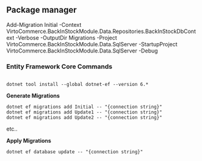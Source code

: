 
## Package manager
Add-Migration Initial -Context VirtoCommerce.BackInStockModule.Data.Repositories.BackInStockDbContext  -Verbose -OutputDir Migrations -Project VirtoCommerce.BackInStockModule.Data.SqlServer -StartupProject VirtoCommerce.BackInStockModule.Data.SqlServer  -Debug



### Entity Framework Core Commands
```

dotnet tool install --global dotnet-ef --version 6.*
```

**Generate Migrations**

```
dotnet ef migrations add Initial -- "{connection string}"
dotnet ef migrations add Update1 -- "{connection string}"
dotnet ef migrations add Update2 -- "{connection string}"
```

etc..

**Apply Migrations**

`dotnet ef database update -- "{connection string}"`
